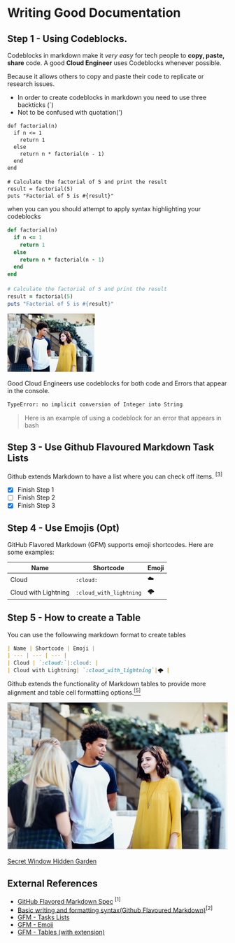 # Writing Good Documentation

## Step 1 - Using Codeblocks.

Codeblocks in markdown make it *very easy* for tech people to **copy, paste, share** code.
A good __Cloud Engineer__ uses Codeblocks whenever possible.

Because it allows others to copy and paste their code to replicate or research issues.

- In order to create codeblocks in markdown you need to use three backticks (`)
- Not to be confused with quotation(')
```
def factorial(n)
  if n <= 1
    return 1
  else
    return n * factorial(n - 1)
  end
end

# Calculate the factorial of 5 and print the result
result = factorial(5)
puts "Factorial of 5 is #{result}"

```
when you can you should attempt to apply syntax highlighting your codeblocks
```ruby
def factorial(n)
  if n <= 1
    return 1
  else
    return n * factorial(n - 1)
  end
end

# Calculate the factorial of 5 and print the result
result = factorial(5)
puts "Factorial of 5 is #{result}"

```

<img width="200px" src="assets/blogw.png" />



Good Cloud Engineers use codeblocks for both code and Errors that appear in the console.



```bash
TypeError: no implicit conversion of Integer into String
```
> Here is an example of using a codeblock for an error that appears in bash

## Step 3 - Use Github Flavoured Markdown Task Lists
Github extends Markdown to have a list where you can check off items. <sup>[3]</sup>

- [x] Finish Step 1
- [ ] Finish Step 2
- [x] Finish Step 3

## Step 4 - Use Emojis (Opt)
GitHub Flavored Markdown (GFM) supports emoji shortcodes.
Here are some examples:

| Name | Shortcode | Emoji |
| --- | --- | --- |
| Cloud | `:cloud:`|:cloud: |
| Cloud with Lightning| `:cloud_with_lightning`|🌩️ |

## Step 5 - How to create a Table

You can use the followwing markdown format to create tables
```markdown
| Name | Shortcode | Emoji |
| --- | --- | --- |
| Cloud | `:cloud:`|:cloud: |
| Cloud with Lightning| `:cloud_with_lightning`|🌩️ |
```
Github extends the functionality of Markdown tables to provide more alignment and table cell formattiing options.[<sup>[5]</sup>](#external-references)

![Photo taken online ](assets/blogw.png)

[Secret Window Hidden Garden](secret-window/hidden-garden.md)
## External References
- [GitHub Flavored Markdown Spec](https://github.github.com/gfm/) <sup>[1]</sup>
- [Basic writing and formatting syntax(Github Flavoured Markdown)](https://docs.github.com/en/get-started/writing-on-github/getting-started-with-writing-and-formatting-on-github/basic-writing-and-formatting-syntax#images0)<sup>[2]</sup>
- [GFM - Tasks Lists](https://docs.github.com/en/get-started/writing-on-github/getting-started-with-writing-and-formatting-on-github/basic-writing-and-formatting-syntax#task-lists)
- [GFM - Emoji](https://github.com/ikatyang/emoji-cheat-sheet)
- [GFM - Tables (with extension)](https://github.github.com/gfm/#tables-extension-)
